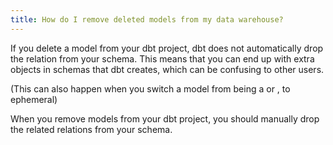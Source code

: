 ```yaml
---
title: How do I remove deleted models from my data warehouse?
---
```


If you delete a model from your dbt project, dbt does not automatically drop the relation from your schema. This means that you can end up with extra objects in schemas that dbt creates, which can be confusing to other users.

(This can also happen when you switch a model from being a <Term id="view" /> or <Term id="table" />, to ephemeral)

When you remove models from your dbt project, you should manually drop the related relations from your schema.

